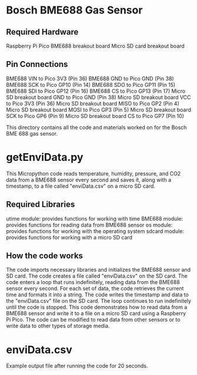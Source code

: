 # Bosch BME688 Gas Sensor

## Required Hardware
Raspberry Pi Pico
BME688 breakout board
Micro SD card breakout board

## Pin Connections
BME688 VIN to Pico 3V3 (Pin 36)
BME688 GND to Pico GND (Pin 38)
BME688 SCK to Pico GP10 (Pin 14)
BME688 SDO to Pico GP11 (Pin 15)
BME688 SDI to Pico GP12 (Pin 16)
BME688 CS to Pico GP13 (Pin 17)
Micro SD breakout board GND to Pico GND (Pin 38)
Micro SD breakout board VCC to Pico 3V3 (Pin 36)
Micro SD breakout board MISO to Pico GP2 (Pin 4)
Micro SD breakout board MOSI to Pico GP3 (Pin 5)
Micro SD breakout board SCK to Pico GP6 (Pin 9)
Micro SD breakout board CS to Pico GP7 (Pin 10)

This directory contains all the code and materials worked on for the Bosch BME 688 gas sensor.

# getEnviData.py
This Micropython code reads temperature, humidity, pressure, and CO2 data from a BME688 sensor every second and saves it, along with a timestamp, to a file called "enviData.csv" on a micro SD card.

## Required Libraries
utime module: provides functions for working with time
BME688 module: provides functions for reading data from BME688 sensor
os module: provides functions for working with the operating system
sdcard module: provides functions for working with a micro SD card

## How the code works
The code imports necessary libraries and initializes the BME688 sensor and SD card.
The code creates a file called "enviData.csv" on the SD card.
The code enters a loop that runs indefinitely, reading data from the BME688 sensor every second.
For each set of data, the code retrieves the current time and formats it into a string.
The code writes the timestamp and data to the "enviData.csv" file on the SD card.
The loop continues to run indefinitely until the code is stopped.
This code demonstrates how to read data from a BME688 sensor and write it to a file on a micro SD card using a Raspberry Pi Pico. The code can be modified to read data from other sensors or to write data to other types of storage media.

# enviData.csv
Example output file after running the code for 20 seconds.
